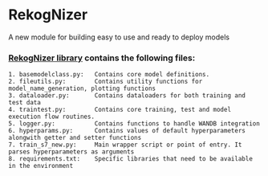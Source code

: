 # RekogNizer
A new module for building easy to use and ready to deploy models
### **[RekogNizer library](https://github.com/rajy4683/RekogNizer.git) contains the following files:**
```
1. basemodelclass.py:   Contains core model definitions. 
2. fileutils.py:        Contains utility functions for model_name_generation, plotting functions 
3. dataloader.py:       Contains dataloaders for both training and test data
4. traintest.py:        Contains core training, test and model execution flow routines. 
5. logger.py:           Contains functions to handle WANDB integration
6. hyperparams.py:      Contains values of default hyperparameters alongwith getter and setter functions   
7. train_s7_new.py:     Main wrapper script or point of entry. It parses hyperparameters as arguments
8. requirements.txt:    Specific libraries that need to be available in the environment
```
